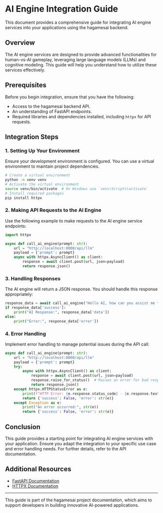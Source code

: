 # AI Engine Integration Guide

This document provides a comprehensive guide for integrating AI engine services into your applications using the hagamesai backend. 

## Overview
The AI engine services are designed to provide advanced functionalities for human-vs-AI gameplay, leveraging large language models (LLMs) and cognitive modeling. This guide will help you understand how to utilize these services effectively.

## Prerequisites
Before you begin integration, ensure that you have the following:
- Access to the hagamesai backend API.
- An understanding of FastAPI endpoints.
- Required libraries and dependencies installed, including `httpx` for API requests.

## Integration Steps

### 1. Setting Up Your Environment
Ensure your development environment is configured. You can use a virtual environment to maintain project dependencies.

```bash
# Create a virtual environment
python -m venv venv
# Activate the virtual environment
source venv/bin/activate  # On Windows use `venv\Scripts\activate`
# Install required packages
pip install httpx
```

### 2. Making API Requests to the AI Engine
Use the following example to make requests to the AI engine service endpoints:

```python
import httpx

async def call_ai_engine(prompt: str):
    url = "http://localhost:8000/api/llm"
    payload = {'prompt': prompt}
    async with httpx.AsyncClient() as client:
        response = await client.post(url, json=payload)
        return response.json()
```

### 3. Handling Responses
The AI engine will return a JSON response. You should handle this response appropriately:

```python
response_data = await call_ai_engine("Hello AI, how can you assist me today?")
if response_data['success']:
    print("AI Response:", response_data['data'])
else:
    print("Error:", response_data['error'])
```

### 4. Error Handling
Implement error handling to manage potential issues during the API call:

```python
async def call_ai_engine(prompt: str):
    url = "http://localhost:8000/api/llm"
    payload = {'prompt': prompt}
    try:
        async with httpx.AsyncClient() as client:
            response = await client.post(url, json=payload)
            response.raise_for_status()  # Raises an error for bad responses
            return response.json()
    except httpx.HTTPStatusError as e:
        print(f"HTTP Error: {e.response.status_code} - {e.response.text}")
        return {'success': False, 'error': str(e)}
    except Exception as e:
        print("An error occurred:", str(e))
        return {'success': False, 'error': str(e)}
```

## Conclusion
This guide provides a starting point for integrating AI engine services with your application. Ensure you adapt the integration to your specific use case and error handling needs. For further details, refer to the API documentation.

## Additional Resources
- [FastAPI Documentation](https://fastapi.tiangolo.com/)
- [HTTPX Documentation](https://www.python-httpx.org/)

---
This guide is part of the hagamesai project documentation, which aims to support developers in building innovative AI-powered applications.